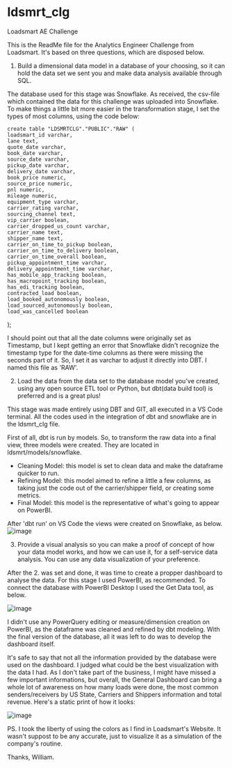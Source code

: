 # ldsmrt_clg
Loadsmart AE Challenge

This is the ReadMe file for the Analytics Engineer Challenge from Loadsmart.
It's based on three questions, which are disposed below.

1. Build a dimensional data model in a database of your choosing, so it can hold the data set we sent you
and make data analysis available through SQL.

The database used for this stage was Snowflake. As received, the csv-file which contained the data for this challenge was uploaded into Snowflake.
To make things a little bit more easier in the transformation stage, I set the types of most columns, using the code below:

    create table "LDSMRTCLG"."PUBLIC"."RAW" (
    loadsmart_id varchar,
    lane text,
    quote_date varchar,
    book_date varchar,
    source_date varchar,
    pickup_date varchar,
    delivery_date varchar,
    book_price numeric,
    source_price numeric,
    pnl numeric,
    mileage numeric,
    equipment_type varchar,
    carrier_rating varchar,
    sourcing_channel text,
    vip_carrier boolean,
    carrier_dropped_us_count varchar,
    carrier_name text,
    shipper_name text,
    carrier_on_time_to_pickup boolean,
    carrier_on_time_to_delivery boolean,
    carrier_on_time_overall boolean,
    pickup_appointment_time varchar,
    delivery_appointment_time varchar,
    has_mobile_app_tracking boolean,    
    has_macropoint_tracking boolean,
    has_edi_tracking boolean,
    contracted_load boolean,    
    load_booked_autonomously boolean,
    load_sourced_autonomously boolean,
    load_was_cancelled boolean
);

I should point out that all the date columns were originally set as Timestamp, but I kept getting an error that Snowflake didn't recognize the timestamp type for the
date-time columns as there were missing the seconds part of it. So, I set it as varchar to adjust it directly into DBT. I named this file as 'RAW'.

2. Load the data from the data set to the database model you've created, using any open source ETL tool or
Python, but dbt(data build tool) is preferred and is a great plus!

This stage was made entirely using DBT and GIT, all executed in a VS Code terminal.
All the codes used in the integration of dbt and snowflake are in the ldsmrt_clg file.

First of all, dbt is run by models. So, to transform the raw data into a final view, three models were created. They are located in ldsmrt/models/snowflake.
- Cleaning Model: this model is set to clean data and make the dataframe quicker to run.
- Refining Model: this model aimed to refine a little a few columns, as taking just the code out of the carrier/shipper field, or creating some metrics.
- Final Model: this model is the representative of what's going to appear on PowerBI.
 
 After 'dbt run' on VS Code the views were created on Snowflake, as below.
 ![image](https://user-images.githubusercontent.com/87134636/176785959-624c350b-12ef-4284-9144-5392cb8d5816.png)

3. Provide a visual analysis so you can make a proof of concept of how your data model works, and how we
can use it, for a self-service data analysis. You can use any data visualization of your preference.

After the 2. was set and done, it was time to create a propper dashboard to analyse the data. For this stage I used PowerBI, as recommended.
To connect the database with PowerBI Desktop I used the Get Data tool, as below.

![image](https://user-images.githubusercontent.com/87134636/176786457-8cbbc3e9-a043-42d6-aea0-4a9268dba808.png)

I didn't use any PowerQuery editing or measure/dimension creation on PowerBI, as the dataframe was cleaned and refined by dbt modeling.
With the final version of the database, all it was left to do was to develop the dashboard itself.

It's safe to say that not all the information provided by the database were used on the dashboard. I judged what could be the best visualization with the data I had.
As I don't take part of the business, I might have missed a few important informations, but overall, the General Dashboard can bring a whole lot of awareness on
how many loads were done, the most common senders/receivers by US State, Carriers and Shippers information and total revenue. Here's a static print of how it looks:

![image](https://user-images.githubusercontent.com/87134636/176787042-5ca0ac90-05c5-4852-aaf4-f8b2e31b49a9.png)

PS. I took the liberty of using the colors as I find in Loadsmart's Website. It wasn't suppost to be any accurate, just to visualize it as a simulation of the company's routine.

Thanks,
William.




